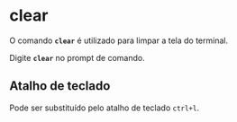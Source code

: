 # clear

O comando __`clear`__ é utilizado para limpar a tela do terminal.

Digite __`clear`__ no prompt de comando.

## Atalho de teclado

Pode ser substituído pelo atalho de teclado `ctrl+l`.